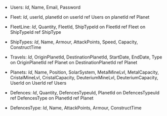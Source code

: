 - Users: *Id*, Name, Email, Password

- Fleet: *Id*, userId, planetId
    on userId ref Users
    on planetId ref Planet

- FleetLine: *Id*, Quantity, FleetId, ShipTypeId
    on FleetId ref Fleet
    on ShipTypeId ref ShipType

- ShipTypes: *Id*, Name, Armour, AttackPoints, Speed, Capacity, ConstructTime

- Travels: *Id*, OriginPlanetId, DestinationPlanetId, StartDate, EndDate, Type
    on OriginPlanetId ref Planet
    on DestinationPlanetId ref Planet

- Planets: *Id*, Name, Position, SolarSystem, MetalMineLvl, MetalCapacity, CristalMineLvl, CristalCapacity, DeuteriumMineLvl, DeuteriumCapacity, UserId
    on UserId ref Users

- Defences: *Id*, Quantity, DefencesTypeuId, PlanetId 
    on DefencesTypeuId ref DefencesType
    on PlanetId ref Planet

- DefencesType: *Id*, Name, AttackPoints, Armour, ConstructTime
